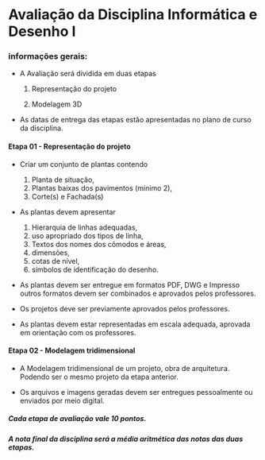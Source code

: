 # Avaliação da Disciplina Informática e Desenho I

### informações gerais:
  * A Avaliação será dividida em duas etapas

      1. Representação do projeto

      2. Modelagem 3D

  * As datas de entrega das etapas estão apresentadas no plano de curso da disciplina.

#### Etapa 01 - Representação do projeto

  * Criar um conjunto de plantas contendo

      1. Planta de situação,
      2. Plantas baixas dos pavimentos (mínimo 2),
      3. Corte(s) e Fachada(s)

  * As plantas devem apresentar

     1. Hierarquia de linhas adequadas,
     2. uso apropriado dos tipos de linha,
     3. Textos dos nomes dos cômodos e áreas,
     4. dimensões,
     5. cotas de nível,
     6. símbolos de identificação do desenho.


  * As plantas devem ser entregue em formatos PDF, DWG e Impresso outros formatos devem ser combinados e aprovados pelos professores.

  * Os projetos deve ser previamente aprovados pelos professores.

  * As plantas devem estar representadas em escala adequada, aprovada em orientação com os professores.

#### Etapa 02 - Modelagem tridimensional

  * A Modelagem tridimensional de um projeto, obra de arquitetura. Podendo ser o mesmo projeto da etapa anterior.

  * Os arquivos e imagens geradas devem ser entregues pessoalmente ou enviados por meio digital.

##### Cada etapa de avaliação vale 10 pontos.
##### A nota final da disciplina será a média aritmética das notas das duas etapas.
